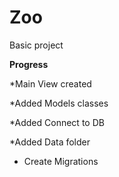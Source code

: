 # Zoo
Basic project 

**Progress**

*Main View created

*Added Models classes

*Added Connect to DB

*Added Data folder

* Create Migrations

